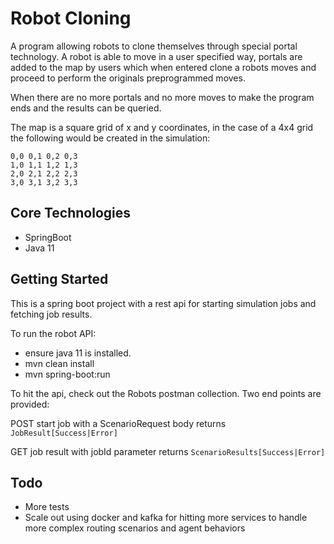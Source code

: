 # Robot Cloning

A program allowing robots to clone themselves through special portal technology. A robot is able to move in a user specified way,
portals are added to the map by users which when entered clone a robots moves and proceed to perform the originals preprogrammed moves.

When there are no more portals and no more moves to make the program ends and the results can be queried.

The map is a square grid of x and y coordinates, in the case of a 4x4 grid the following would be created in the simulation:
```
0,0	0,1	0,2	0,3
1,0	1,1	1,2	1,3
2,0	2,1	2,2	2,3
3,0	3,1	3,2	3,3
```

## Core Technologies
* SpringBoot
* Java 11

## Getting Started

This is a spring boot project with a rest api for starting simulation jobs and fetching job results.

To run the robot API:
* ensure java 11 is installed.
* mvn clean install
* mvn spring-boot:run

To hit the api, check out the Robots postman collection. Two end points are provided:

POST start job with a ScenarioRequest body returns 
```JobResult[Success|Error]```

GET job result with jobId parameter returns 
```ScenarioResults[Success|Error]```

## Todo
* More tests
* Scale out using docker and kafka for hitting more services to handle more complex routing scenarios and agent behaviors
